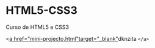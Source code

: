 # HTML5-CSS3

 Curso de HTML5 e CSS3


<[a href=&#34;mini-projecto.html&#34;target=&#34;_blank&#34;](ahref=%22https://github.com/NzitaKatendi%22target=%22_blank%22)dknzita `</a>`
